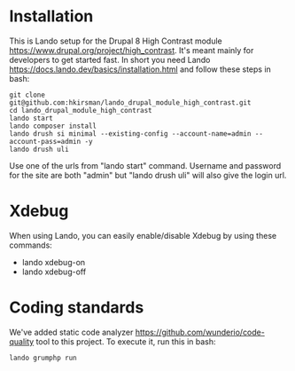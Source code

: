 # Installation

This is Lando setup for the Drupal 8 High Contrast module
https://www.drupal.org/project/high_contrast. It's meant mainly for developers
to get started fast. In short you need Lando
https://docs.lando.dev/basics/installation.html and follow these steps in bash:

    git clone git@github.com:hkirsman/lando_drupal_module_high_contrast.git
    cd lando_drupal_module_high_contrast
    lando start
    lando composer install
    lando drush si minimal --existing-config --account-name=admin --account-pass=admin -y
    lando drush uli

Use one of the urls from "lando start" command. Username and password for the
site are both "admin" but "lando drush uli" will also give the login url.


# Xdebug

When using Lando, you can easily enable/disable Xdebug by using these commands:
 - lando xdebug-on
 - lando xdebug-off

# Coding standards

We've added static code analyzer https://github.com/wunderio/code-quality tool
to this project. To execute it, run this in bash:

    lando grumphp run
